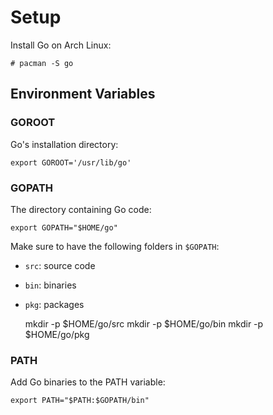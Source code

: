 # Setup

Install Go on Arch Linux:

    # pacman -S go

## Environment Variables

### GOROOT

Go's installation directory:

    export GOROOT='/usr/lib/go'

### GOPATH

The directory containing Go code:

    export GOPATH="$HOME/go"

Make sure to have the following folders in `$GOPATH`:

- `src`: source code
- `bin`: binaries
- `pkg`: packages

    mkdir -p $HOME/go/src
    mkdir -p $HOME/go/bin
    mkdir -p $HOME/go/pkg

### PATH

Add Go binaries to the PATH variable:

    export PATH="$PATH:$GOPATH/bin"

